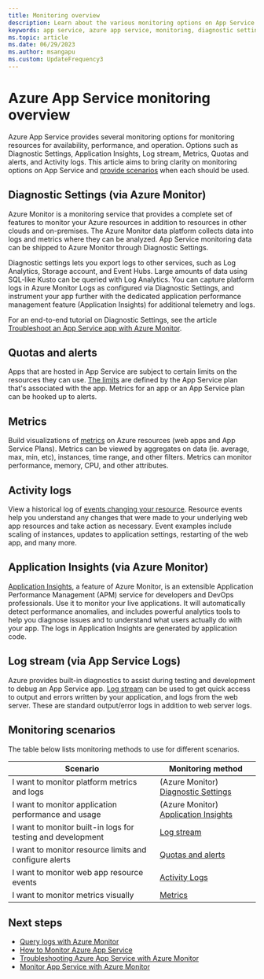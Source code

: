 ```yaml
---
title: Monitoring overview
description: Learn about the various monitoring options on App Service.
keywords: app service, azure app service, monitoring, diagnostic settings, support, web app, troubleshooting, 
ms.topic: article
ms.date: 06/29/2023
ms.author: msangapu
ms.custom: UpdateFrequency3
---
```

# Azure App Service monitoring overview

Azure App Service provides several monitoring options for monitoring resources for availability, performance, and operation. Options such as Diagnostic Settings, Application Insights, Log stream, Metrics, Quotas and alerts, and Activity logs. This article aims to bring clarity on monitoring options on App Service and [provide scenarios](#monitoring-scenarios) when each should be used.

## Diagnostic Settings (via Azure Monitor)

Azure Monitor is a monitoring service that provides a complete set of features to monitor your Azure resources in addition to resources in other clouds and on-premises. The Azure Monitor data platform collects data into logs and metrics where they can be analyzed. App Service monitoring data can be shipped to Azure Monitor through Diagnostic Settings.

Diagnostic settings lets you export logs to other services, such as Log Analytics, Storage account, and Event Hubs. Large amounts of data using SQL-like Kusto can be queried with Log Analytics. You can capture platform logs in Azure Monitor Logs as configured via Diagnostic Settings, and instrument your app further with the dedicated application performance management feature (Application Insights) for additional telemetry and logs.

For an end-to-end tutorial on Diagnostic Settings, see the article [Troubleshoot an App Service app with Azure Monitor](tutorial-troubleshoot-monitor.md).

## Quotas and alerts

Apps that are hosted in App Service are subject to certain limits on the resources they can use. [The limits](web-sites-monitor.md#understand-quotas) are defined by the App Service plan that's associated with the app. Metrics for an app or an App Service plan can be hooked up to alerts.

## Metrics

Build visualizations of [metrics](web-sites-monitor.md#understand-metrics) on Azure resources (web apps and App Service Plans). Metrics can be viewed by aggregates on data (ie. average, max, min, etc), instances, time range, and other filters. Metrics can monitor performance, memory, CPU, and other attributes.

## Activity logs
View a historical log of [events changing your resource](get-resource-events.md#view-azure-activity-logs). Resource events help you understand any changes that were made to your underlying web app resources and take action as necessary. Event examples include scaling of instances, updates to application settings, restarting of the web app, and many more.  

## Application Insights (via Azure Monitor)

[Application Insights](monitor-app-service.md#application-insights), a feature of Azure Monitor, is an extensible Application Performance Management (APM) service for developers and DevOps professionals. Use it to monitor your live applications. It will automatically detect performance anomalies, and includes powerful analytics tools to help you diagnose issues and to understand what users actually do with your app. The logs in Application Insights are generated by application code.

## Log stream (via App Service Logs)
Azure provides built-in diagnostics to assist during testing and development to debug an App Service app. [Log stream](troubleshoot-diagnostic-logs.md#stream-logs) can be used to get quick access to output and errors written by your application, and logs from the web server. These are standard output/error logs in addition to web server logs.

## Monitoring scenarios

The table below lists monitoring methods to use for different scenarios.

|Scenario|Monitoring method |
|----------|-----------|
|I want to monitor platform metrics and logs | (Azure Monitor) [Diagnostic Settings](troubleshoot-diagnostic-logs.md)|
|I want to monitor application performance and usage | (Azure Monitor) [Application Insights](monitor-app-service.md#application-insights)|
|I want to monitor built-in logs for testing and development|[Log stream](troubleshoot-diagnostic-logs.md#stream-logs)|
|I want to monitor resource limits and configure alerts|[Quotas and alerts](web-sites-monitor.md)|
|I want to monitor web app resource events|[Activity Logs](get-resource-events.md#view-azure-activity-logs)|
|I want to monitor metrics visually|[Metrics](web-sites-monitor.md#metrics-granularity-and-retention-policy)|

## Next steps
* [Query logs with Azure Monitor](../azure-monitor/logs/log-query-overview.md)
* [How to Monitor Azure App Service](web-sites-monitor.md)
* [Troubleshooting Azure App Service with Azure Monitor](tutorial-troubleshoot-monitor.md)
* [Monitor App Service with Azure Monitor](monitor-app-service.md)

